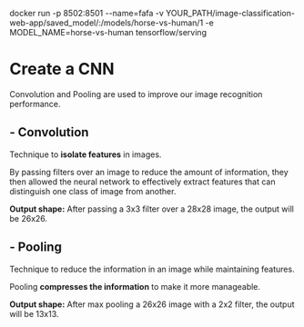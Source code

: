 docker run -p 8502:8501 --name=fafa -v YOUR_PATH/image-classification-web-app/saved_model/:/models/horse-vs-human/1 -e MODEL_NAME=horse-vs-human tensorflow/serving


# Create a CNN

Convolution and Pooling are used to improve our image recognition performance.

## - Convolution
Technique to **isolate features** in images.

By passing filters over an image to reduce the amount of information, they then allowed the neural network to effectively extract features that can distinguish one class of image from another. 

**Output shape:** After passing a 3x3 filter over a 28x28 image, the output will be 26x26.

## - Pooling 
Technique to reduce the information in an image while maintaining features.

Pooling **compresses the information** to make it more manageable. 

**Output shape:** After max pooling a 26x26 image with a 2x2 filter, the output will be 13x13.
